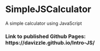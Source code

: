 # SimpleJSCalculator
A simple calculator using JavaScript

<h3>Link to published Github Pages: https://davizzle.github.io/Intro-JS/</h3>
